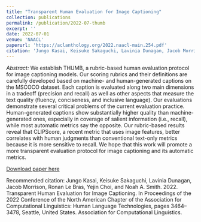 ```yaml
---
title: "Transparent Human Evaluation for Image Captioning"
collection: publications
permalink: /publication/2022-07-thumb
excerpt: ''
date: 2022-07-01
venue: 'NAACL'
paperurl: 'https://aclanthology.org/2022.naacl-main.254.pdf'
citation: 'Jungo Kasai, Keisuke Sakaguchi, Lavinia Dunagan, Jacob Morrison, Ronan Le Bras, Yejin Choi, and Noah A. Smith. 2022. Transparent Human Evaluation for Image Captioning. In <i>Proceedings of the 2022 Conference of the North American Chapter of the Association for Computational Linguistics: Human Language Technologies</i>, pages 3464–3478, Seattle, United States. Association for Computational Linguistics.'
---
```

_Abstract:_ We establish THUMB, a rubric-based human evaluation protocol for image captioning models. Our scoring rubrics and their definitions are carefully developed based on machine- and human-generated captions on the MSCOCO dataset. Each caption is evaluated along two main dimensions in a tradeoff (precision and recall) as well as other aspects that measure the text quality (fluency, conciseness, and inclusive language). Our evaluations demonstrate several critical problems of the current evaluation practice. Human-generated captions show substantially higher quality than machine-generated ones, especially in coverage of salient information (i.e., recall), while most automatic metrics say the opposite. Our rubric-based results reveal that CLIPScore, a recent metric that uses image features, better correlates with human judgments than conventional text-only metrics because it is more sensitive to recall. We hope that this work will promote a more transparent evaluation protocol for image captioning and its automatic metrics.

[Download paper here](https://aclanthology.org/2022.naacl-main.254.pdf)

Recommended citation: Jungo Kasai, Keisuke Sakaguchi, Lavinia Dunagan, Jacob Morrison, Ronan Le Bras, Yejin Choi, and Noah A. Smith. 2022. Transparent Human Evaluation for Image Captioning. In Proceedings of the 2022 Conference of the North American Chapter of the Association for Computational Linguistics: Human Language Technologies, pages 3464–3478, Seattle, United States. Association for Computational Linguistics.